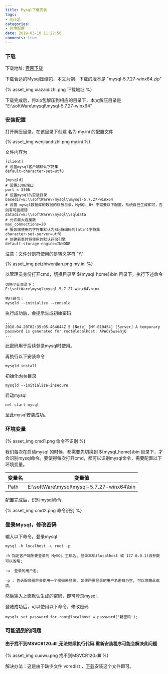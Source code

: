 ```yaml
---
title: Mysql下载安装
tags: 
- mysql
categories:
- 环境配置
date: 2019-03-10 11:22:50
comments: true
---
```

### 下载

下载地址: [官网下载](https://dev.mysql.com/downloads/mysql/) 

下载合适的Mysql压缩包，本文为例，下载的版本是 "mysql-5.7.27-winx64.zip"
<!-- more -->

{% asset_img xiazaidizhi.png 下载地址 %}

下载完成后，将zip包解压到相应的目录下，本文解压目录是  "E:\softWare\mysql\mysql-5.7.27-winx64"

### 安装配置

打开解压目录，在该目录下创建 名为 my.ini 的配置文件

{% asset_img wenjiandizhi.png my.ini %}

文件内容为

```
[client]
# 设置mysql客户端默认字符集
default-character-set=utf8
 
[mysqld]
# 设置3306端口
port = 3306
# 设置mysql的安装目录
basedir=E:\\softWare\\mysql\\mysql-5.7.27-winx64
# 设置 mysql数据库的数据的存放目录，MySQL 8+ 不需要以下配置，系统自己生成即可，否则有可能报错
datadir=E:\\softWare\\mysql\\sqldata
# 允许最大连接数
max_connections=20
# 服务端使用的字符集默认为8比特编码的latin1字符集
character-set-server=utf8
# 创建新表时将使用的默认存储引擎
default-storage-engine=INNODB
```
注意：文件分割符使用的是转义字符 "\\\\"

{% asset_img peizhiwenjian.png my.ini %}

以管理员身份打开cmd，切换目录至 ${mysql_home}\bin 目录下，执行下述命令
```
切换至此目录下：
E:\softWare\mysql\mysql-5.7.27-winx64\bin>

执行命令：
mysqld --initialize --console
```
执行成功后，会提示生成初始密码
```
...
2018-04-20T02:35:05.464644Z 5 [Note] [MY-010454] [Server] A temporary password is generated for root@localhost: APWCY5ws&hjQ
...
```
此密码用于后续登录mysql时使用。

再执行以下安装命令
```
mysqld install
```

初始化data目录
```
mysqld --initialize-insecure
```

启动mysql
```
net start mysql
```
至此mysql安装成功。

### 环境变量

{% asset_img cmd1.png 命令不识别 %}

我们每次在启动mysql 的时候，都需要先切换到 ${mysql_home}\bin 目录下，才会识别mysql命令。要使得每次打开cmd，都可以识别mysql命令，需要配置以下环境变量。

变量名 | 变量值
---|---
Path | E:\softWare\mysql\mysql-5.7.27-winx64\bin

配置完成后，识别mysql命令

{% asset_img cmd2.png 命令识别 %}

### 登录Mysql，修改密码

输入以下命令，登录mysql
```
mysql -h localhost -u root -p

-h 指定客户端所要登录的 MySQL 主机名, 登录本机(localhost 或 127.0.0.1)该参数可以省略;

-u  登录的用户名;

-p : 告诉服务器将会使用一个密码来登录, 如果所要登录的用户名密码为空, 可以忽略此选项。
```
然后输入上面默认生成的密码，即可登录mysql.

登陆成功后，可以使用以下命令，修改密码
```
mysql> set password for root@localhost = password('新密码');
```


### 可能遇到的问题

#### 由于找不到MSVCR120.dll,无法继续执行代码.重新安装程序可能会解决此问题

{% asset_img cuowu.png 找不到MSVCR120.dll %}

解决办法：这是由于缺少文件 vcredist ，[下载](https://www.microsoft.com/zh-CN/download/details.aspx?id=40784)安装这个文件即可。